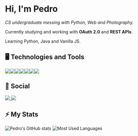 # Hi, I'm Pedro

*CS undergraduate messing with Python, Web and Photography.*

Currently studying and working with **OAuth 2.0** and **REST APIs**.

Learning Python, Java and Vanilla JS.

## 🖥️ Technologies and Tools 
<img src="https://img.shields.io/badge/Python-FFD43B?style=for-the-badge&logo=python&logoColor=blue"/><img src="https://img.shields.io/badge/Java-ED8B00?style=for-the-badge&logo=java&logoColor=white"/><img src="https://img.shields.io/badge/JavaScript-323330?style=for-the-badge&logo=javascript&logoColor=F7DF1E"/><img src="https://img.shields.io/badge/HTML5-E34F26?style=for-the-badge&logo=html5&logoColor=white"/><img src="https://img.shields.io/badge/CSS3-1572B6?style=for-the-badge&logo=css3&logoColor=white"/><img src="https://img.shields.io/badge/Arch_Linux-1793D1?style=for-the-badge&logo=arch-linux&logoColor=white"/><img src="https://img.shields.io/badge/NeoVim-%2357A143.svg?&style=for-the-badge&logo=neovim&logoColor=white"/>

## 📱 Social 
<a href="https://www.linkedin.com/in/pedro-serey/">
  <img src="https://img.shields.io/badge/LinkedIn-0077B5?style=for-the-badge&logo=linkedin&logoColor=white"/>
</a>

<a href="https://www.instagram.com/serey.foto/">
  <img src="https://img.shields.io/badge/Instagram-E4405F?style=for-the-badge&logo=instagram&logoColor=white"/>
</a>

## ⚡ My Stats
![Pedro's GitHub stats](https://github-readme-stats-2-pink.vercel.app/api?username=pserey&show_icons=true&theme=gruvbox)
![Most Used Languages](https://github-readme-stats-2-pink.vercel.app/api/top-langs/?username=pserey&layout=compact&show_icons=true&theme=gruvbox&exclude_repo=dotfiles,lunr.repo,conf-neovim,parktech)
